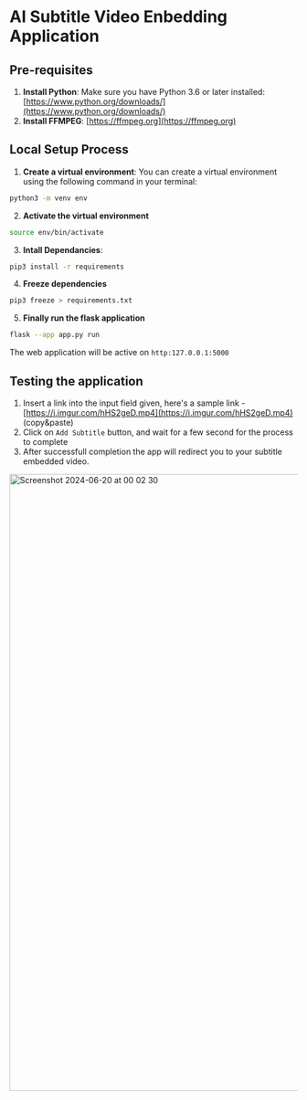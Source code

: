 # AI Subtitle Video Enbedding Application

## Pre-requisites
1. **Install Python**: Make sure you have Python 3.6 or later installed: [https://www.python.org/downloads/](https://www.python.org/downloads/)
2. **Install FFMPEG**: [https://ffmpeg.org](https://ffmpeg.org)
   
## Local Setup Process
1. **Create a virtual environment**: You can create a virtual environment using the following command in your terminal:

```bash
python3 -m venv env
```
2. **Activate the virtual environment**
   
```bash
source env/bin/activate
```
3. **Intall Dependancies**:

```bash
pip3 install -r requirements
```
4. **Freeze dependencies**
   
```bash
pip3 freeze > requirements.txt
```
5. **Finally run the flask application**
   
```bash
flask --app app.py run
```

The web application will be active on `http:127.0.0.1:5000`

## Testing the application
1. Insert a link into the input field given, here's a sample link - [https://i.imgur.com/hHS2geD.mp4](https://i.imgur.com/hHS2geD.mp4) (copy&paste)
2. Click on `Add Subtitle` button, and wait for a few second for the process to complete
3. After successfull completion the app will redirect you to your subtitle embedded video.
  
<img width="1080" alt="Screenshot 2024-06-20 at 00 02 30" src="https://github.com/anur4ag/ffmpeg-subtitle-ai/assets/71564387/dc849ea6-dbdd-42b4-abbe-d3cc761d3997">

